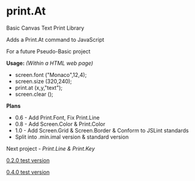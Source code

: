 # print.At

Basic Canvas Text Print Library

Adds a Print.At command to JavaScript

For a future Pseudo-Basic project

**Usage:**
*(Within a HTML web page)*

* screen.font ("Monaco",12,4);
* screen.size (320,240);
* print.at (x,y,"text");
* screen.clear ();

**Plans**

* 0.6 - Add Print.Font, Fix Print.Line
* 0.8 - Add Screen.Color & Print.Color
* 1.0 - Add Screen.Grid & Screen.Border & Conform to JSLint standards
* Split into .min.imal version & standard version

Next project -
*Print.Line & Print.Key*

[0.2.0 test version](https://rawgit.com/nate2squared/print.At/master/printAt.0.2.0.min.example.html)

[0.4.0 test version](https://rawgit.com/nate2squared/print.At/master/printAt.0.4.0.min.example.html)
